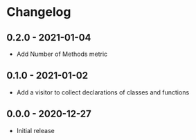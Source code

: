 # Changelog

## 0.2.0 - 2021-01-04

- Add Number of Methods metric

## 0.1.0 - 2021-01-02

- Add a visitor to collect declarations of classes and functions

## 0.0.0 - 2020-12-27

- Initial release
